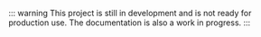 ::: warning
This project is still in development and is not ready for production use. The documentation is also a work in progress.
:::
